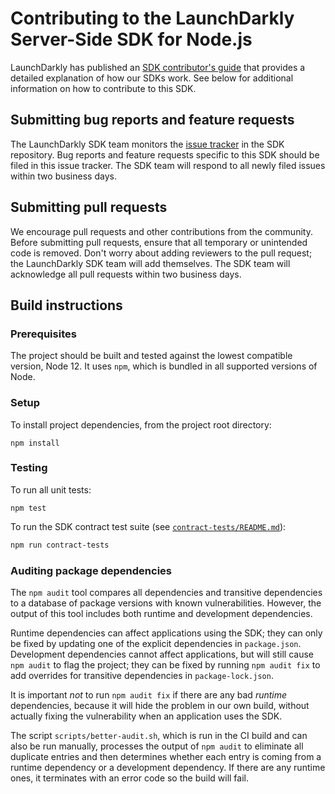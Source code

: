 # Contributing to the LaunchDarkly Server-Side SDK for Node.js

LaunchDarkly has published an [SDK contributor's guide](https://docs.launchdarkly.com/sdk/concepts/contributors-guide) that provides a detailed explanation of how our SDKs work. See below for additional information on how to contribute to this SDK.

## Submitting bug reports and feature requests

The LaunchDarkly SDK team monitors the [issue tracker](https://github.com/launchdarkly/node-server-sdk/issues) in the SDK repository. Bug reports and feature requests specific to this SDK should be filed in this issue tracker. The SDK team will respond to all newly filed issues within two business days.

## Submitting pull requests

We encourage pull requests and other contributions from the community. Before submitting pull requests, ensure that all temporary or unintended code is removed. Don't worry about adding reviewers to the pull request; the LaunchDarkly SDK team will add themselves. The SDK team will acknowledge all pull requests within two business days.

## Build instructions

### Prerequisites

The project should be built and tested against the lowest compatible version, Node 12. It uses `npm`, which is bundled in all supported versions of Node.

### Setup

To install project dependencies, from the project root directory:

```
npm install
```

### Testing

To run all unit tests:

```
npm test
```

To run the SDK contract test suite (see [`contract-tests/README.md`](./contract-tests/README.md)):

```bash
npm run contract-tests
```

### Auditing package dependencies

The `npm audit` tool compares all dependencies and transitive dependencies to a database of package versions with known vulnerabilities. However, the output of this tool includes both runtime and development dependencies.

Runtime dependencies can affect applications using the SDK; they can only be fixed by updating one of the explicit dependencies in `package.json`. Development dependencies cannot affect applications, but will still cause `npm audit` to flag the project; they can be fixed by running `npm audit fix` to add overrides for transitive dependencies in `package-lock.json`.

It is important _not_ to run `npm audit fix` if there are any bad _runtime_ dependencies, because it will hide the problem in our own build, without actually fixing the vulnerability when an application uses the SDK.

The script `scripts/better-audit.sh`, which is run in the CI build and can also be run manually, processes the output of `npm audit` to eliminate all duplicate entries and then determines whether each entry is coming from a runtime dependency or a development dependency. If there are any runtime ones, it terminates with an error code so the build will fail.
